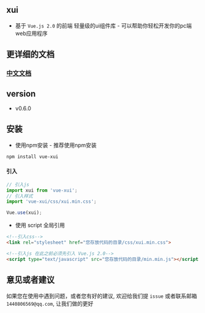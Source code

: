 ## xui
- 基于 `Vue.js 2.0` 的前端 轻量级的ui组件库 - 可以帮助你轻松开发你的pc端web应用程序

## 更详细的文档
### [中文文档](https://hxlovexc.github.io/xui/#/doc/x-popover)

## version
- v0.6.0

## 安装
- 使用npm安装 - 推荐使用npm安装

```bash
npm install vue-xui
```
#### 引入
```javascript
// 引入js
import xui from 'vue-xui';
// 引入样式
import 'vue-xui/css/xui.min.css';

Vue.use(xui);
```

- 使用 script 全局引用

```html
<!--引入css-->
<link rel="stylesheet" href="您存放代码的目录/css/xui.min.css">

<!--引入js 在此之前必须先引入 Vue.js 2.0-->
<script type="text/javascript" src="您存放代码的目录/min.min.js"></script>
```

## 意见或者建议
如果您在使用中遇到问题，或者您有好的建议, 欢迎给我们提 `issue` 或者联系邮箱 `1440806569@qq.com`, 让我们做的更好